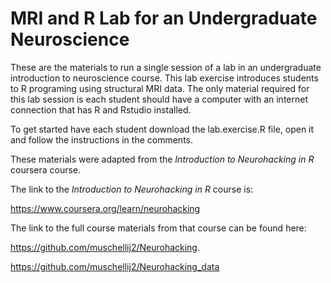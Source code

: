 # MRI and R Lab for an Undergraduate Neuroscience

These are the materials to run a single session of a lab in an undergraduate introduction to neuroscience course. This lab exercise introduces students to R programing using structural MRI data. The only material required for this lab session is each student should have a computer with an internet connection that has R and Rstudio installed.

To get started have each student download the lab.exercise.R file, open it and follow the instructions in the comments. 

These materials were adapted from the *Introduction to Neurohacking in R* coursera course. 

The link to the *Introduction to Neurohacking in R* course is: 

https://www.coursera.org/learn/neurohacking

The link to the full course materials from that course can be found here: 

https://github.com/muschellij2/Neurohacking.

https://github.com/muschellij2/Neurohacking_data
